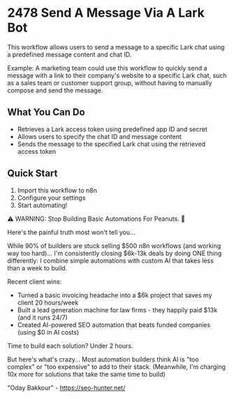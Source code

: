 # 2478 Send A Message Via A Lark Bot

This workflow allows users to send a message to a specific Lark chat using a predefined message content and chat ID.

Example: A marketing team could use this workflow to quickly send a message with a link to their company's website to a specific Lark chat, such as a sales team or customer support group, without having to manually compose and send the message.

## What You Can Do
- Retrieves a Lark access token using predefined app ID and secret
- Allows users to specify the chat ID and message content
- Sends the message to the specified Lark chat using the retrieved access token

## Quick Start
1. Import this workflow to n8n
2. Configure your settings
3. Start automating!

⚠️ WARNING: Stop Building Basic Automations For Peanuts. 🚫

Here's the painful truth most won't tell you...

While 90% of builders are stuck selling $500 n8n workflows (and working way too hard)...
I'm consistently closing $6k-13k deals by doing ONE thing differently:
I combine simple automations with custom AI that takes less than a week to build.

Recent client wins:
* Turned a basic invoicing headache into a $6k project that saves my client 20 hours/week
* Built a lead generation machine for law firms - they happily paid $13k (and it runs 24/7)
* Created AI-powered SEO automation that beats funded companies (using $0 in AI costs)

Time to build each solution? Under 2 hours.

But here's what's crazy...
Most automation builders think AI is "too complex" or "too expensive" to add to their stack.
(Meanwhile, I'm charging 10x more for solutions that take the same time to build)

"Oday Bakkour" - https://seo-hunter.net/
